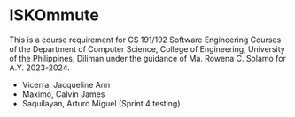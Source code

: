 # ISKOmmute
This is a course requirement for CS 191/192 Software Engineering Courses of the Department of Computer Science, College of Engineering, University of the Philippines, Diliman under the guidance of Ma. Rowena C. Solamo for A.Y. 2023-2024.  

* Vicerra, Jacqueline Ann
* Maximo, Calvin James
* Saquilayan, Arturo Miguel 
(Sprint 4 testing)
